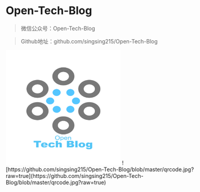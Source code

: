 # Open-Tech-Blog

> 微信公众号：Open-Tech-Blog

> Github地址：github.com/singsing215/Open-Tech-Blog

 <img src="https://github.com/singsing215/Open-Tech-Blog/blob/master/logo.PNG?raw=true" width = "300" height = "300" alt="logo"/>
![https://github.com/singsing215/Open-Tech-Blog/blob/master/qrcode.jpg?raw=true](https://github.com/singsing215/Open-Tech-Blog/blob/master/qrcode.jpg?raw=true)
